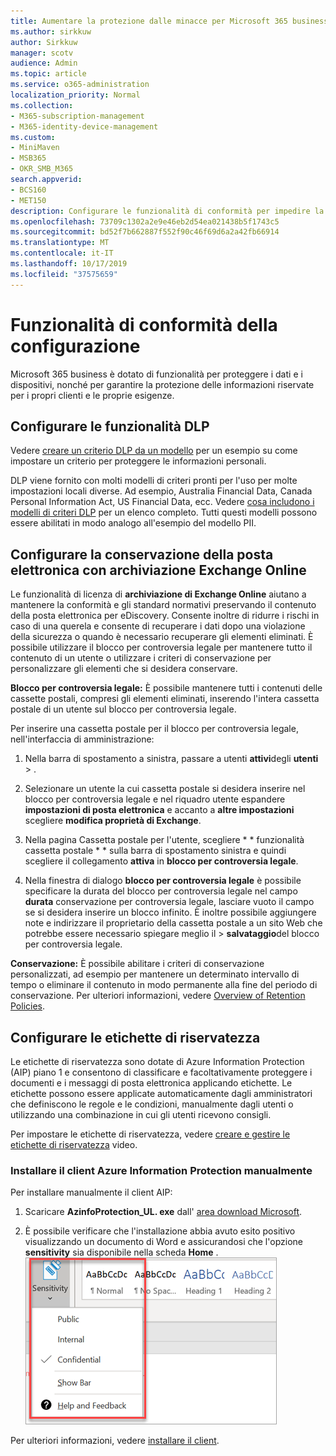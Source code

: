 ```yaml
---
title: Aumentare la protezione dalle minacce per Microsoft 365 business
ms.author: sirkkuw
author: Sirkkuw
manager: scotv
audience: Admin
ms.topic: article
ms.service: o365-administration
localization_priority: Normal
ms.collection:
- M365-subscription-management
- M365-identity-device-management
ms.custom:
- MiniMaven
- MSB365
- OKR_SMB_M365
search.appverid:
- BCS160
- MET150
description: Configurare le funzionalità di conformità per impedire la perdita di dati e i dati sensibili dell'etichetta.
ms.openlocfilehash: 73709c1302a2e9e46eb2d54ea021438b5f1743c5
ms.sourcegitcommit: bd52f7b662887f552f90c46f69d6a2a42fb66914
ms.translationtype: MT
ms.contentlocale: it-IT
ms.lasthandoff: 10/17/2019
ms.locfileid: "37575659"
---
```

# <a name="set-up-compliance-features"></a>Funzionalità di conformità della configurazione

Microsoft 365 business è dotato di funzionalità per proteggere i dati e i dispositivi, nonché per garantire la protezione delle informazioni riservate per i propri clienti e le proprie esigenze.

## <a name="set-up-dlp-features"></a>Configurare le funzionalità DLP

Vedere [creare un criterio DLP da un modello](https://support.office.com/article/59414438-99f5-488b-975c-5023f2254369) per un esempio su come impostare un criterio per proteggere le informazioni personali. 
  
DLP viene fornito con molti modelli di criteri pronti per l'uso per molte impostazioni locali diverse. Ad esempio, Australia Financial Data, Canada Personal Information Act, US Financial Data, ecc. Vedere [cosa includono i modelli di criteri DLP](https://support.office.com/article/c2e588d3-8f4f-4937-a286-8c399f28953a) per un elenco completo. Tutti questi modelli possono essere abilitati in modo analogo all'esempio del modello PII. 
  
## <a name="set-up-email-retention-with-exchange-online-archiving"></a>Configurare la conservazione della posta elettronica con archiviazione Exchange Online

 Le funzionalità di licenza di **archiviazione di Exchange Online** aiutano a mantenere la conformità e gli standard normativi preservando il contenuto della posta elettronica per eDiscovery. Consente inoltre di ridurre i rischi in caso di una querela e consente di recuperare i dati dopo una violazione della sicurezza o quando è necessario recuperare gli elementi eliminati. È possibile utilizzare il blocco per controversia legale per mantenere tutto il contenuto di un utente o utilizzare i criteri di conservazione per personalizzare gli elementi che si desidera conservare.
  
**Blocco per controversia legale:** È possibile mantenere tutti i contenuti delle cassette postali, compresi gli elementi eliminati, inserendo l'intera cassetta postale di un utente sul blocco per controversia legale. 
    
Per inserire una cassetta postale per il blocco per controversia legale, nell'interfaccia di amministrazione:
    
1. Nella barra di spostamento a sinistra, passare a utenti **attivi**degli **utenti** \> .
    
2. Selezionare un utente la cui cassetta postale si desidera inserire nel blocco per controversia legale e nel riquadro utente espandere **impostazioni di posta elettronica** e accanto a **altre impostazioni** scegliere **modifica proprietà di Exchange**.
    
3. Nella pagina Cassetta postale per l'utente, scegliere * * funzionalità cassetta postale * * sulla barra di spostamento sinistra e quindi scegliere il collegamento **attiva** in **blocco per controversia legale**.
    
4. Nella finestra di dialogo **blocco per controversia legale** è possibile specificare la durata del blocco per controversia legale nel campo **durata** conservazione per controversia legale, lasciare vuoto il campo se si desidera inserire un blocco infinito. È inoltre possibile aggiungere note e indirizzare il proprietario della cassetta postale a un sito Web che potrebbe essere necessario spiegare meglio il \> **salvataggio**del blocco per controversia legale.
    
**Conservazione:** È possibile abilitare i criteri di conservazione personalizzati, ad esempio per mantenere un determinato intervallo di tempo o eliminare il contenuto in modo permanente alla fine del periodo di conservazione. Per ulteriori informazioni, vedere [Overview of Retention Policies](https://support.office.com/article/5e377752-700d-4870-9b6d-12bfc12d2423).

## <a name="set-up-sensitivity-labels"></a>Configurare le etichette di riservatezza

Le etichette di riservatezza sono dotate di Azure Information Protection (AIP) piano 1 e consentono di classificare e facoltativamente proteggere i documenti e i messaggi di posta elettronica applicando etichette. Le etichette possono essere applicate automaticamente dagli amministratori che definiscono le regole e le condizioni, manualmente dagli utenti o utilizzando una combinazione in cui gli utenti ricevono consigli.

Per impostare le etichette di riservatezza, vedere [creare e gestire le etichette di riservatezza](https://support.office.com/en-us/article/2fb96b54-7dd2-4f0c-ac8d-170790d4b8b9) video.



### <a name="install-the-azure-information-protection-client-manually"></a>Installare il client Azure Information Protection manualmente

Per installare manualmente il client AIP:

1. Scaricare **AzinfoProtection_UL. exe** dall' [area download Microsoft](https://www.microsoft.com/download/details.aspx?id=53018).
 
2. È possibile verificare che l'installazione abbia avuto esito positivo visualizzando un documento di Word e assicurandosi che l'opzione **sensitivity** sia disponibile nella scheda **Home** .
<br/>![Elenco a discesa della scheda protezione in un documento di Word.](media/word-sensitivity.png)

Per ulteriori informazioni, vedere [installare il client](https://docs.microsoft.com/azure/information-protection/infoprotect-tutorial-step3).
